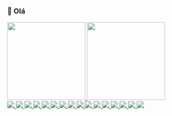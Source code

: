 ### 👋 Olá 

  <a href="https://github.com/geronimo-santos">
    
  <img height="180em" src="https://github-readme-stats.vercel.app/api?username=geronimo-santos&show_icons=true&theme=highcontrast&include_all_commits=true&count_private=true"/>

    
 <img height="180em" src="https://github-readme-stats.vercel.app/api/top-langs/?username=geronimo-santos&layout&langs_=7&theme=highcontrast"/>
 <br>
<!--   <img src='https://img.shields.io/badge/Discord-7289DA?style=for-the-badge&logo=discord&logoColor=white'/> -->
  <img src='https://img.shields.io/badge/Udemy-EC5252?style=for-the-badge&logo=Udemy&logoColor=white'/>
  <img src='https://img.shields.io/badge/Bootstrap-563D7C?style=for-the-badge&logo=bootstrap&logoColor=white'/>
  <img src='https://img.shields.io/badge/React-20232A?style=for-the-badge&logo=react&logoColor=61DAFB'/>
  <img src='https://img.shields.io/badge/CSS3-1572B6?style=for-the-badge&logo=css3&logoColor=white'/>
  <img src='https://img.shields.io/badge/HTML5-E34F26?style=for-the-badge&logo=html5&logoColor=white'/>
  <img src='https://img.shields.io/badge/JavaScript-323330?style=for-the-badge&logo=javascript&logoColor=F7DF1E'/>
  <img src='https://img.shields.io/badge/Scratch-4D97FF?style=for-the-badge&logo=Scratch&logoColor=white'/>
  <img src='https://img.shields.io/badge/Codepen-000000?style=for-the-badge&logo=codepen&logoColor=white'/>
  <img src='https://img.shields.io/badge/GitHub-100000?style=for-the-badge&logo=github&logoColor=white'/>
  <img src='https://img.shields.io/badge/Instagram-E4405F?style=for-the-badge&logo=instagram&logoColor=white'/>
  <img src='https://img.shields.io/badge/LinkedIn-0077B5?style=for-the-badge&logo=linkedin&logoColor=white'/>
  <img src='https://img.shields.io/badge/Font_Awesome-339AF0?style=for-the-badge&logo=fontawesome&logoColor=white'/>
  <img src='https://img.shields.io/badge/sublime_text-%23575757.svg?&style=for-the-badge&logo=sublime-text&logoColor=important'/>
  <img src='https://img.shields.io/badge/Windows-0078D6?style=for-the-badge&logo=windows&logoColor=white'/>
<!--   <img src=''/> -->
  
  
<!--   <img src='https://hits.seeyoufarm.com/api/count/incr/badge.svg?url=https%3A%2F%2Fgithub.com%2F1212%2Fhit-counter'/> -->
<!--   <img src="https://activity-graph.herokuapp.com/graph?username=geronimo-santos&theme=minimal"/> -->
<!--   <img src="https://github-profile-summary-cards.vercel.app/api/cards/profile-details?username=geronimo-santos&theme=vue&theme=dark"/>
   -->
  
  <img src="https://github-readme-streak-stats.herokuapp.com/?user=geronimo-santos&theme=blue-green"/>
  <img src="https://github-profile-trophy.vercel.app/?username=geronimo-santos&theme=blue-green"/>
  
<!--   <p>
  🧔 Moi c'est <bold>Stan</bold>. 23 ans, barbu et un amateur de code et de 🍺.<br/>
  💼 J'habite à <a href="https://www.google.com/maps?q=bordeaux">Bordeaux</a>, en France.<br/>
  💻 Développeur Web <bold>T-Shaped</bold><em>(<a href="https://letslearnabout.net/blog/what-it-is-a-t-shaped-developer-and-why-you-should-be-one">?</a>)</em> <bold><a href="https://vuejs.org">Vue.js</a></bold> × <bold><a href="https://laravel.com">Laravel</a></bold>.<br/>
  🎥 Je fais de temps en temps des lives sur <a href="https://twitch.tv/mrstandu33">Twitch</a>, vous pourrez me voir développer des projets Open Source. <br/>
  🎓 Mentor sur la plateforme <a href="https://github.com/OpenClassrooms">@OpenClassrooms</a> depuis 4 ans
</p>
  
  
   -->
  
 
